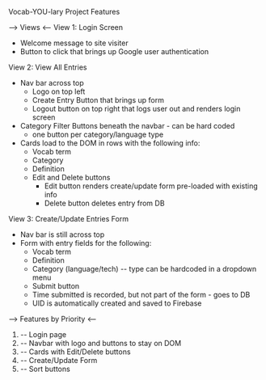 Vocab-YOU-lary Project Features

--> Views <--
View 1: Login Screen
- Welcome message to site visiter
- Button to click that brings up Google user authentication

View 2: View All Entries
- Nav bar across top 
  - Logo on top left
  - Create Entry Button that brings up form 
  - Logout button on top right that logs user out and renders login screen
- Category Filter Buttons beneath the navbar - can be hard coded
  - one button per category/language type
- Cards load to the DOM in rows with the following info:
  - Vocab term
  - Category
  - Definition
  - Edit and Delete buttons 
    - Edit button renders create/update form pre-loaded with existing info
    - Delete button deletes entry from DB

View 3: Create/Update Entries Form
- Nav bar is still across top 
- Form with entry fields for the following:
  - Vocab term
  - Definition
  - Category (language/tech) -- type can be hardcoded in a dropdown menu
  - Submit button
  - Time submitted is recorded, but not part of the form - goes to DB
  - UID is automatically created and saved to Firebase


--> Features by Priority <--

1. -- Login page
2. -- Navbar with logo and buttons to stay on DOM
3. -- Cards with Edit/Delete buttons
4. -- Create/Update Form
5. -- Sort buttons
